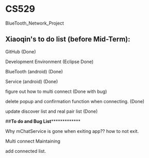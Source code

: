 # CS529
BlueTooth_Network_Project

## Xiaoqin's to do list (before Mid-Term):
GitHub (Done)

Development Environment (Eclipse Done)

BlueTooth (android) (Done) 

Service (android) (Done)

figure out how to multi connect (Done with bug)

delete popup and confirmation function when connecting. (Done)

update discover list and real pair list (Done)

##********To do and Bug List*********************

Why mChatService is gone when exiting app?? how to not exit.

Multi connect Maintaining

add connected list.



